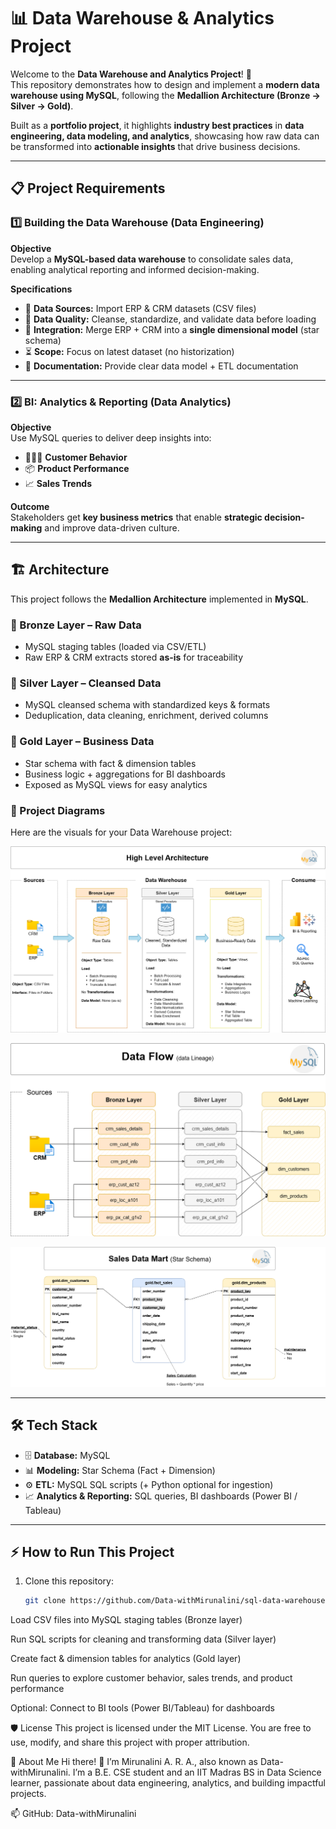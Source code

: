# 📊 Data Warehouse & Analytics Project

Welcome to the **Data Warehouse and Analytics Project**! 🚀  
This repository demonstrates how to design and implement a **modern data warehouse using MySQL**, following the **Medallion Architecture (Bronze → Silver → Gold)**.

Built as a **portfolio project**, it highlights **industry best practices** in **data engineering, data modeling, and analytics**, showcasing how raw data can be transformed into **actionable insights** that drive business decisions.

---

## 📋 Project Requirements

### 1️⃣ Building the Data Warehouse (Data Engineering)

**Objective**  
Develop a **MySQL-based data warehouse** to consolidate sales data, enabling analytical reporting and informed decision-making.

**Specifications**

* 📂 **Data Sources:** Import ERP & CRM datasets (CSV files)  
* 🧹 **Data Quality:** Cleanse, standardize, and validate data before loading  
* 🔗 **Integration:** Merge ERP + CRM into a **single dimensional model** (star schema)  
* ⏳ **Scope:** Focus on latest dataset (no historization)  
* 📑 **Documentation:** Provide clear data model + ETL documentation

---

### 2️⃣ BI: Analytics & Reporting (Data Analytics)

**Objective**  
Use MySQL queries to deliver deep insights into:

* 🧑‍🤝‍🧑 **Customer Behavior**  
* 📦 **Product Performance**  
* 📈 **Sales Trends**

**Outcome**  
Stakeholders get **key business metrics** that enable **strategic decision-making** and improve data-driven culture.

---

## 🏗️ Architecture

This project follows the **Medallion Architecture** implemented in **MySQL**.

### 🥉 Bronze Layer – Raw Data
* MySQL staging tables (loaded via CSV/ETL)  
* Raw ERP & CRM extracts stored **as-is** for traceability

### 🥈 Silver Layer – Cleansed Data
* MySQL cleansed schema with standardized keys & formats  
* Deduplication, data cleaning, enrichment, derived columns

### 🥇 Gold Layer – Business Data
* Star schema with fact & dimension tables  
* Business logic + aggregations for BI dashboards  
* Exposed as MySQL views for easy analytics

### 📌 Project Diagrams

Here are the visuals for your Data Warehouse project:

![Data Architecture](https://github.com/Data-withMirunalini/sql-data-warehouse-project/blob/main/docs/data_architecture_dwh.png)  

![Data Flow](https://github.com/Data-withMirunalini/sql-data-warehouse-project/blob/main/docs/data_flow_dwh.png)  

![Data Model](https://github.com/Data-withMirunalini/sql-data-warehouse-project/blob/main/docs/data_model_dwh.png)  

---

## 🛠 Tech Stack

* 🗄️ **Database:** MySQL  
* 📊 **Modeling:** Star Schema (Fact + Dimension)  
* ⚙️ **ETL:** MySQL SQL scripts (+ Python optional for ingestion)  
* 📈 **Analytics & Reporting:** SQL queries, BI dashboards (Power BI / Tableau)  

---

## ⚡ How to Run This Project

1. Clone this repository:  
   ```bash
   git clone https://github.com/Data-withMirunalini/sql-data-warehouse-project.git
Load CSV files into MySQL staging tables (Bronze layer)

Run SQL scripts for cleaning and transforming data (Silver layer)

Create fact & dimension tables for analytics (Gold layer)

Run queries to explore customer behavior, sales trends, and product performance

Optional: Connect to BI tools (Power BI/Tableau) for dashboards

🛡 License
This project is licensed under the MIT License.
You are free to use, modify, and share this project with proper attribution.

🌟 About Me
Hi there! 👋 I’m Mirunalini A. R. A., also known as Data-withMirunalini.
I’m a B.E. CSE student and an IIT Madras BS in Data Science learner, passionate about data engineering, analytics, and building impactful projects.

📫 GitHub: Data-withMirunalini
